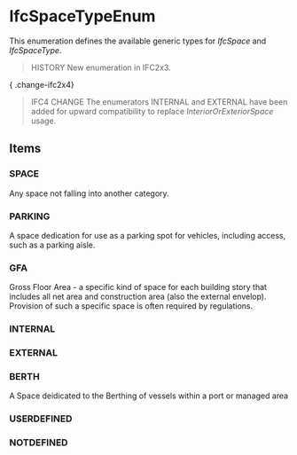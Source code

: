 # IfcSpaceTypeEnum

This enumeration defines the available generic types for _IfcSpace_ and _IfcSpaceType_.

> HISTORY  New enumeration in IFC2x3.

{ .change-ifc2x4}
> IFC4 CHANGE  The enumerators INTERNAL and EXTERNAL have been added for upward compatibility to replace _InteriorOrExteriorSpace_ usage.

## Items

### SPACE
Any space not falling into another category.

### PARKING
A space dedication for use as a parking spot for vehicles, including access, such as a parking aisle.

### GFA
Gross Floor Area - a specific kind of space for each building story that includes all net area and construction area (also the external envelop). Provision of such a specific space is often required by regulations.

### INTERNAL


### EXTERNAL


### BERTH
A Space deidicated to the Berthing of vessels within a port or managed area

### USERDEFINED


### NOTDEFINED

